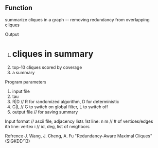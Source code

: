 Function
---
summarize cliques in a graph -- removing redundancy from overlapping cliques

Output
1) # cliques in summary
2) top-10 cliques scored by coverage
3) a summary

Program parameters
1) input file
2) tau
3) R|D	// R for randomized algorithm, D for deterministic
4) G|L	// G to switch on global filter, L to switch off
5) output file	// for saving summary

Input format
// ascii file, adjacency lists
1st line:	n m	// # of vertices/edges
ith line:	vertex i	// id, deg, list of neighbors

Refrence
J. Wang, J. Cheng, A. Fu
"Redundancy-Aware Maximal Cliques" (SIGKDD'13)
